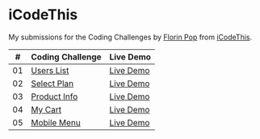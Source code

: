 # iCodeThis

My submissions for the Coding Challenges by [Florin Pop](https://twitter.com/florinpop1705) from [iCodeThis](https://twitter.com/iCodeThis).


| #  | Coding Challenge                    | Live Demo                                     | 
|----| ----------------------------------- | --------------------------------------------- |
| 01 | [Users List](./cc01-users-list)| [Live Demo](https://icodethis.netlify.app/cc01-users-list/index.html)| 
| 02 | [Select Plan](./cc02-select-plan)| [Live Demo](https://icodethis.netlify.app/cc02-select-plan/index.html)| 
| 03 | [Product Info](./cc03-product-info/)| [Live Demo](https://icodethis.netlify.app/cc03-product-info/index.html)| 
| 04 | [My Cart](./cc04-my-cart/)| [Live Demo](https://icodethis.netlify.app/cc04-my-cart/index.html)| 
| 05 | [Mobile Menu](./cc05-mobile-menu/)| [Live Demo](https://icodethis.netlify.app/cc05-mobile-menu/index.html)| 